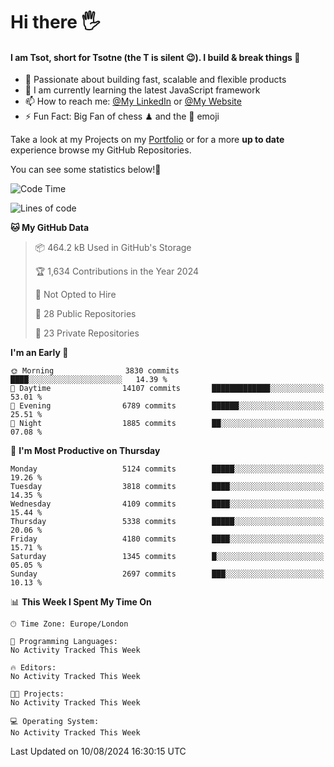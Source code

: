# Hi there :raised_hand_with_fingers_splayed:
#### I am Tsot, short for Tsotne (the T is silent :wink:). I build & break things :space_invader:
- :telescope: Passionate about building fast, scalable and flexible products
- :seedling: I am currently learning the latest JavaScript framework 
- :mailbox: How to reach me: [@My LinkedIn](https://www.linkedin.com/in/tsotne-gvadzabia/) or [@My Website](https://tsotne.co.uk/contact)
- :zap: Fun Fact: Big Fan of chess ♟ and the 👾 emoji

Take a look at my Projects on my [Portfolio](https://tsotne.co.uk/) or for a more **up to date** experience browse my GitHub Repositories.

You can see some statistics below!:space_invader:
<!--START_SECTION:waka-->
![Code Time](http://img.shields.io/badge/Code%20Time-761%20hrs%202%20mins-blue)

![Lines of code](https://img.shields.io/badge/From%20Hello%20World%20I%27ve%20Written-10.2%20million%20lines%20of%20code-blue)

**🐱 My GitHub Data** 

> 📦 464.2 kB Used in GitHub's Storage 
 > 
> 🏆 1,634 Contributions in the Year 2024
 > 
> 🚫 Not Opted to Hire
 > 
> 📜 28 Public Repositories 
 > 
> 🔑 23 Private Repositories 
 > 
**I'm an Early 🐤** 

```text
🌞 Morning                3830 commits        ████░░░░░░░░░░░░░░░░░░░░░   14.39 % 
🌆 Daytime                14107 commits       █████████████░░░░░░░░░░░░   53.01 % 
🌃 Evening                6789 commits        ██████░░░░░░░░░░░░░░░░░░░   25.51 % 
🌙 Night                  1885 commits        ██░░░░░░░░░░░░░░░░░░░░░░░   07.08 % 
```
📅 **I'm Most Productive on Thursday** 

```text
Monday                   5124 commits        █████░░░░░░░░░░░░░░░░░░░░   19.26 % 
Tuesday                  3818 commits        ████░░░░░░░░░░░░░░░░░░░░░   14.35 % 
Wednesday                4109 commits        ████░░░░░░░░░░░░░░░░░░░░░   15.44 % 
Thursday                 5338 commits        █████░░░░░░░░░░░░░░░░░░░░   20.06 % 
Friday                   4180 commits        ████░░░░░░░░░░░░░░░░░░░░░   15.71 % 
Saturday                 1345 commits        █░░░░░░░░░░░░░░░░░░░░░░░░   05.05 % 
Sunday                   2697 commits        ███░░░░░░░░░░░░░░░░░░░░░░   10.13 % 
```


📊 **This Week I Spent My Time On** 

```text
🕑︎ Time Zone: Europe/London

💬 Programming Languages: 
No Activity Tracked This Week

🔥 Editors: 
No Activity Tracked This Week

🐱‍💻 Projects: 
No Activity Tracked This Week

💻 Operating System: 
No Activity Tracked This Week
```


 Last Updated on 10/08/2024 16:30:15 UTC
<!--END_SECTION:waka-->
